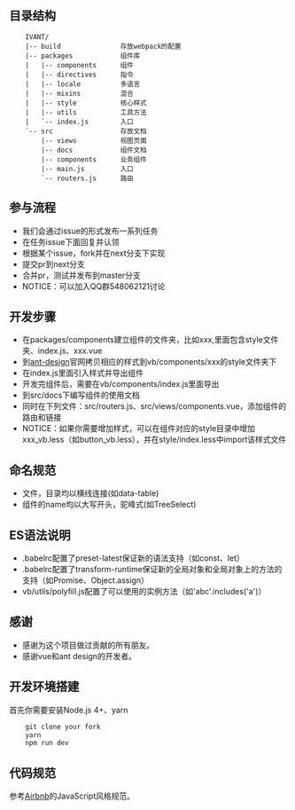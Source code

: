 ## 目录结构
````
    IVANT/
    |-- build               存放webpack的配置
    |-- packages            组件库
    |   |-- components      组件
    |   |-- directives      指令
    |   |-- locale          多语言
    |   |-- mixins          混合
    |   |-- style           核心样式
    |   |-- utils           工具方法
    |   `-- index.js        入口
    `-- src                 存放文档
        |-- views           视图页面
        |-- docs            组件文档
        |-- components      业务组件
        |-- main.js         入口
        `-- routers.js      路由
````
## 参与流程
- 我们会通过issue的形式发布一系列任务
- 在任务issue下面回复并认领
- 根据某个issue，fork并在next分支下实现
- 提交pr到next分支
- 合并pr，测试并发布到master分支
- NOTICE：可以加入QQ群548062121讨论
## 开发步骤
- 在packages/components建立组件的文件夹，比如xxx,里面包含style文件夹、index.js、xxx.vue
- 到[ant-design](https://github.com/ant-design/ant-design/tree/master/components)官网拷贝相应的样式到vb/components/xxx的style文件夹下
- 在index.js里面引入样式并导出组件
- 开发完组件后，需要在vb/components/index.js里面导出
- 到src/docs下编写组件的使用文档
- 同时在下列文件：src/routers.js、src/views/components.vue，添加组件的路由和链接
- NOTICE：如果你需要增加样式，可以在组件对应的style目录中增加xxx_vb.less（如button_vb.less），并在style/index.less中import该样式文件
## 命名规范
- 文件，目录均以横线连接(如data-table)
- 组件的name均以大写开头，驼峰式(如TreeSelect)
## ES语法说明
- .babelrc配置了preset-latest保证新的语法支持（如const、let）
- .babelrc配置了transform-runtime保证新的全局对象和全局对象上的方法的支持（如Promise、Object.assign）
- vb/utils/polyfill.js配置了可以使用的实例方法（如'abc'.includes('a')）
## 感谢
- 感谢为这个项目做过贡献的所有朋友。
- 感谢vue和ant design的开发者。
## 开发环境搭建
首先你需要安装Node.js 4+、yarn
````javascript
    git clone your fork
    yarn
    npm run dev
````
## 代码规范
参考<a href="https://github.com/airbnb/javascript" target="blank">Airbnb</a>的JavaScript风格规范。